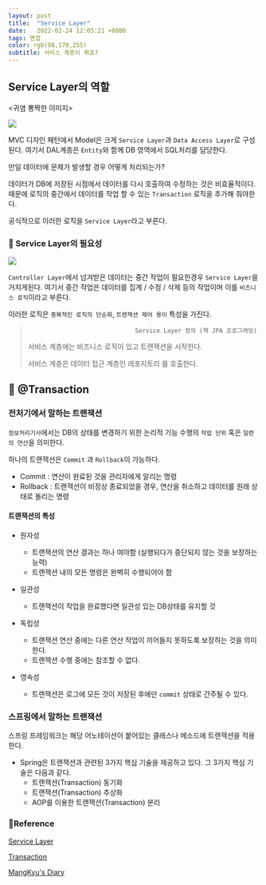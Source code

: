 ```yaml
---
layout: post 
title:  "Service Layer"
date:   2022-02-24 12:05:21 +0800 
tags: 면접
color: rgb(98,170,255)
subtitle: 서비스 계층이 뭐죠?
--- 
```


## Service Layer의 역할

<귀염 뽕짝한 이미지>

![](https://miro.medium.com/max/1400/1*z0mVu3ELKPBZolOpAUFxWw.png)

MVC 디자인 페턴에서 Model은 크게 `Service Layer`과 `Data Access Layer`로 구성된다.
여기서 DAL계층은 `Entity`와 함께 DB 영역에서 SQL처리를 담당한다.


만일 데이터에 문제가 발생할 경우 어떻게 처리되는가?

데이터가 DB에 저장된 시점에서 데이터를 다시 호출하여 수정하는 것은 비효율적이다.
때문에 로직의 중간에서 데이터를 작업 할 수 있는 `Transaction` 로직을 추가해 줘야한다.

공식적으로 이러한 로직을 `Service Layer`라고 부른다.

### 🚀 Service Layer의 필요성

![](https://martinfowler.com/eaaCatalog/ServiceLayerSketch.gif)

`Controller Layer`에서 넘겨받은 데이터는 중간 작업이 필요한경우 `Service Layer`을 거치게된다.
여기서 중간 작업은 데이터를 집계 / 수정 / 삭제 등의 작업이며 이를 `비즈니스 로직`이라고 부른다.

이러한 로직은 `중복적인 로직의 단순화`, `트렌잭션 제어 용이` 특성을 가진다.


>                                   Service Layer 정의 (책 JPA 프로그래밍)
> 서비스 계층에는 비즈니스 로직이 있고 트랜잭션을 시작한다.
> 
> 서비스 계층은 데이터 접근 계층인 레포지토리 를 호출한다.
>


## 🚀 @Transaction

### 전처기에서 말하는 트랜잭션

`정보처리기사`에서는 DB의 상태를 변경하기 위한 논리적 기능 수행의 `작업 단위` 혹은 `일련의 연산`을 의미한다.

하나의 트랜잭선은 `Commit` 과 `Rollback`이 가능하다.

- Commit : 연산이 완료된 것을 관리자에게 알리는 명령
- Rollback : 트랜잭션이 비정상 종료되었을 경우, 연산을 취소하고 데이터를 원래 상태로 돌리는 명령

#### 트랜잭션의 특성

- 원자성
  - 트랜잭션의 연산 결과는 하나 여야함 (실행되다가 중단되지 않는 것을 보장하는 능력)
  - 트랜잭션 내의 모든 명령은 완벽히 수행되어야 함

- 일관성
  - 트랜잭션이 작업을 완료했다면 일관성 있는 DB상태를 유지할 것

- 독립성
  - 트랜잭션 연산 중에는 다른 연산 작업이 끼어들지 못하도록 보장하는 것을 의미한다.
  - 트랜잭션 수행 중에는 참조할 수 없다.

- 영속성
  - 트랜잭션은 로그에 모든 것이 저장된 후에만 `commit` 상태로 간주될 수 있다.

### 스프링에서 말하는 트랜잭션

스프링 프레임워크는 해당 어노테이션이 붙어있는 클래스나 메소드에 트랜잭션을 적용한다.

- Spring은 트랜잭션과 관련된 3가지 핵심 기술을 제공하고 있다. 그 3가지 핵심 기술은 다음과 같다.
  - 트랜잭션(Transaction) 동기화
  - 트랜잭션(Transaction) 추상화
  - AOP를 이용한 트랜잭션(Transaction) 분리



### 🧾Reference
[Service Layer](https://goodteacher.tistory.com/252)

[Transaction](https://liveyourit.tistory.com/238)

[MangKyu's Diary](https://mangkyu.tistory.com/154 )